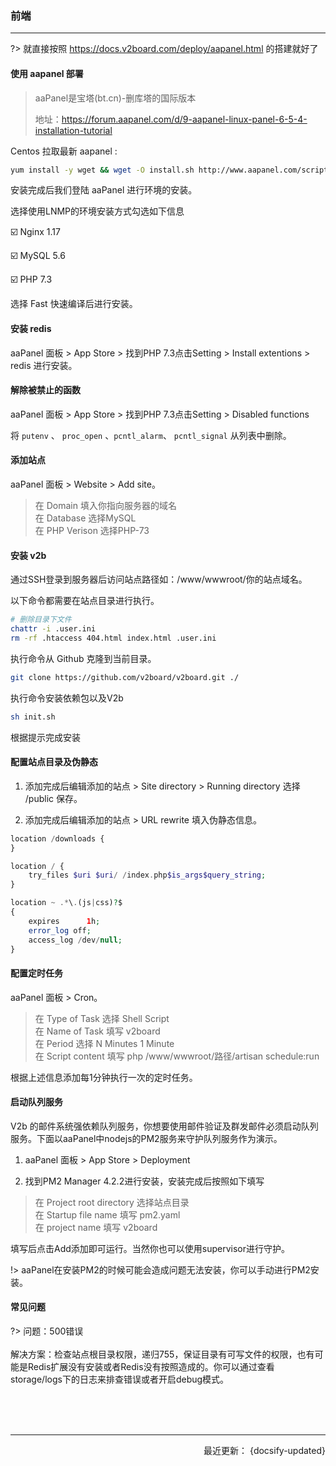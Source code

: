### 前端

-----

?> 就直接按照 https://docs.v2board.com/deploy/aapanel.html 的搭建就好了

#### 使用 aapanel 部署

> aaPanel是宝塔(bt.cn)-删库塔的国际版本
> <br>
> 
> 地址：https://forum.aapanel.com/d/9-aapanel-linux-panel-6-5-4-installation-tutorial
> 


Centos 拉取最新 aapanel :
```bash
yum install -y wget && wget -O install.sh http://www.aapanel.com/script/install_6.0_en.sh && bash install.sh
```


安装完成后我们登陆 aaPanel 进行环境的安装。

选择使用LNMP的环境安装方式勾选如下信息

☑️ Nginx 1.17 

☑️ MySQL 5.6 

☑️ PHP 7.3

选择 Fast 快速编译后进行安装。


#### 安装 redis

aaPanel 面板 > App Store > 找到PHP 7.3点击Setting > Install extentions > redis 进行安装。


#### 解除被禁止的函数

aaPanel 面板 > App Store > 找到PHP 7.3点击Setting > Disabled functions 

将 `putenv` 、 `proc_open` 、`pcntl_alarm`、 `pcntl_signal` 从列表中删除。



#### 添加站点

aaPanel 面板 > Website > Add site。

> 在 Domain 填入你指向服务器的域名   <br>
> 在 Database 选择MySQL              <br>
> 在 PHP Verison 选择PHP-73          <br>



#### 安装 v2b

通过SSH登录到服务器后访问站点路径如：/www/wwwroot/你的站点域名。

以下命令都需要在站点目录进行执行。


```bash
# 删除目录下文件
chattr -i .user.ini
rm -rf .htaccess 404.html index.html .user.ini
```

执行命令从 Github 克隆到当前目录。

```bash
git clone https://github.com/v2board/v2board.git ./
```

执行命令安装依赖包以及V2b

```bash
sh init.sh
```


根据提示完成安装




#### 配置站点目录及伪静态


1. 添加完成后编辑添加的站点 > Site directory > Running directory 选择 /public 保存。

2. 添加完成后编辑添加的站点 > URL rewrite 填入伪静态信息。


```php
location /downloads {
}

location / {  
    try_files $uri $uri/ /index.php$is_args$query_string;  
}

location ~ .*\.(js|css)?$
{
    expires      1h;
    error_log off;
    access_log /dev/null; 
}
```


#### 配置定时任务

aaPanel 面板 > Cron。

> 在 Type of Task 选择 Shell Script  <br>
> 在 Name of Task 填写 v2board   <br>
> 在 Period 选择 N Minutes 1 Minute  <br> 
> 在 Script content 填写 php /www/wwwroot/路径/artisan schedule:run

根据上述信息添加每1分钟执行一次的定时任务。



#### 启动队列服务


V2b 的邮件系统强依赖队列服务，你想要使用邮件验证及群发邮件必须启动队列服务。下面以aaPanel中nodejs的PM2服务来守护队列服务作为演示。


1. aaPanel 面板 > App Store > Deployment

2. 找到PM2 Manager 4.2.2进行安装，安装完成后按照如下填写

> 在 Project root directory 选择站点目录  <br>
> 在 Startup file name 填写 pm2.yaml   <br> 
> 在 project name 填写 v2board

填写后点击Add添加即可运行。当然你也可以使用supervisor进行守护。


!> 	aaPanel在安装PM2的时候可能会造成问题无法安装，你可以手动进行PM2安装。




#### 常见问题

?> 问题：500错误
 <br>
 <br>
解决方案：检查站点根目录权限，递归755，保证目录有可写文件的权限，也有可能是Redis扩展没有安装或者Redis没有按照造成的。你可以通过查看storage/logs下的日志来排查错误或者开启debug模式。







<br>


<br>


<br>

-------

<p align="right">最近更新： {docsify-updated}</p>
